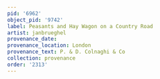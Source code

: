 ```yaml
---
pid: '6962'
object_pid: '9742'
label: Peasants and Hay Wagon on a Country Road
artist: janbrueghel
provenance_date:
provenance_location: London
provenance_text: P. & D. Colnaghi & Co
collection: provenance
order: '2313'
---
```

